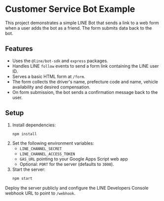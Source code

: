 # Customer Service Bot Example

This project demonstrates a simple LINE Bot that sends a link to a web form when a user adds the bot as a friend. The form submits data back to the bot.

## Features

- Uses the `@line/bot-sdk` and `express` packages.
- Handles LINE `follow` events to send a form link containing the LINE user ID.
- Serves a basic HTML form at `/form`.
- The form collects the driver's name, prefecture code and name, vehicle availability and desired compensation.
- On form submission, the bot sends a confirmation message back to the user.

## Setup

1. Install dependencies:
   ```bash
   npm install
   ```
2. Set the following environment variables:
   - `LINE_CHANNEL_SECRET`
   - `LINE_CHANNEL_ACCESS_TOKEN`
   - `GAS_URL` pointing to your Google Apps Script web app
   - Optional: `PORT` for the server (defaults to `3000`).
3. Start the server:
   ```bash
   npm start
   ```

Deploy the server publicly and configure the LINE Developers Console webhook URL to point to `/webhook`.

